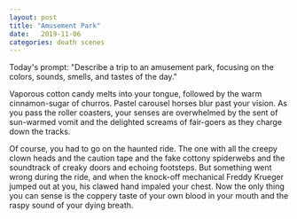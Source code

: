 ```yaml
---
layout: post
title: "Amusement Park"
date:   2019-11-06
categories: death scenes
---
```

Today's prompt: "Describe a trip to an amusement park, focusing on the colors, sounds, smells, and tastes of the day."

Vaporous cotton candy melts into your tongue, followed by the warm cinnamon-sugar of churros. Pastel carousel horses blur past your vision. As you pass the roller coasters, your senses are overwhelmed by the sent of sun-warmed vomit and the delighted screams of fair-goers as they charge down the tracks.

Of course, you had to go on the haunted ride. The one with all the creepy clown heads and the caution tape and the fake cottony spiderwebs and the soundtrack of creaky doors and echoing footsteps. But something went wrong during the ride, and when the knock-off mechanical Freddy Krueger jumped out at you, his clawed hand impaled your chest. Now the only thing you can sense is the coppery taste of your own blood in your mouth and the raspy sound of your dying breath.
